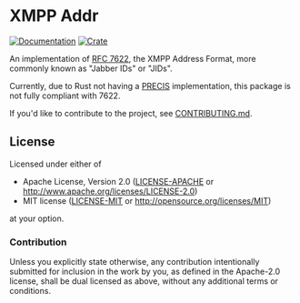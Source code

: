 # XMPP Addr

[![Documentation](https://docs.rs/xmpp-addr/badge.svg)](https://docs.rs/xmpp-addr)
[![Crate](https://img.shields.io/crates/v/xmpp-addr.svg)](https://crates.io/crates/xmpp-addr)


An implementation of [RFC 7622], the XMPP Address Format, more commonly known as
"Jabber IDs" or "JIDs".

Currently, due to Rust not having a [PRECIS] implementation, this package is not
fully compliant with 7622.

If you'd like to contribute to the project, see [CONTRIBUTING.md].


## License

Licensed under either of

 * Apache License, Version 2.0
   ([LICENSE-APACHE](LICENSE-APACHE) or http://www.apache.org/licenses/LICENSE-2.0)
 * MIT license
   ([LICENSE-MIT](LICENSE-MIT) or http://opensource.org/licenses/MIT)

at your option.


### Contribution

Unless you explicitly state otherwise, any contribution intentionally submitted
for inclusion in the work by you, as defined in the Apache-2.0 license, shall be
dual licensed as above, without any additional terms or conditions.


[RFC 7622]: https://tools.ietf.org/html/rfc7622
[PRECIS]: https://tools.ietf.org/html/rfc7564
[CONTRIBUTING.md]: https://mellium.im/docs/CONTRIBUTING
